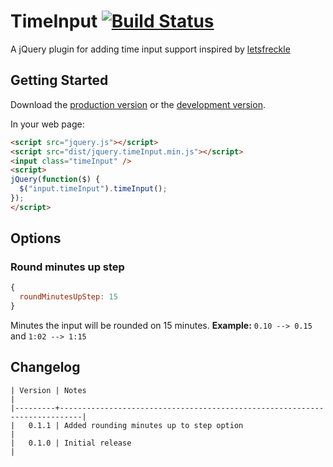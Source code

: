 # TimeInput [![Build Status](https://travis-ci.org/manuelvanrijn/jquery-timeInput.png?branch=master)](https://travis-ci.org/manuelvanrijn/jquery-timeInput)

A jQuery plugin for adding time input support inspired by [letsfreckle](www.letsfreckle.com)

## Getting Started
Download the [production version][min] or the [development version][max].

[min]: https://raw.github.com/manuelvanrijn/jquery-timeInput/master/dist/jquery.timeInput.min.js
[max]: https://raw.github.com/manuelvanrijn/jquery-timeInput/master/dist/jquery.timeInput.js

In your web page:

```html
<script src="jquery.js"></script>
<script src="dist/jquery.timeInput.min.js"></script>
<input class="timeInput" />
<script>
jQuery(function($) {
  $("input.timeInput").timeInput();
});
</script>
```

## Options

### Round minutes up step

```js
{
  roundMinutesUpStep: 15
}
```

Minutes the input will be rounded on 15 minutes. **Example:** `0.10 --> 0.15` and `1:02 --> 1:15`

## Changelog

    | Version | Notes                                                                     |
    |---------+---------------------------------------------------------------------------|
    |   0.1.1 | Added rounding minutes up to step option                                  |
    |   0.1.0 | Initial release                                                           |
